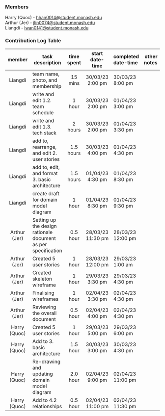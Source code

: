 ### Members
Harry (Quoc) - hhan0014@student.monash.edu\
Arthur (Jer) - jlin0074@student.monash.edu\
Liangdi - lwan0141@student.monash.edu

### Contribution Log Table
| member | task description | time spent | start date-time | completed date-time | other notes |
|:------:|------------------|:----------:|:---------------:|:--------------------|------------:|
| Liangdi | team name, photo, and membership | 15 mins | 30/03/23 2:00 pm | 30/03/23 8:00 pm |  |
| Liangdi | write and edit 1.2. team schedule | 1 hour | 30/03/23 2:00 pm | 01/04/23 3:00 pm |  |
| Liangdi | write and edit 1.3. tech stack | 2 hours | 30/03/23 2:00 pm | 01/04/23 3:30 pm |  |
| Liangdi | add to, rearrange, and edit 2. user stories | 1.5 hours | 30/03/23 4:00 pm | 01/04/23 4:30 pm |  |
| Liangdi | add to, edit, and format 3. basic architecture | 1.5 hours | 01/04/23 4:30 pm | 01/04/23 8:30 pm |  |
| Liangdi | create draft for domain model diagram | 1 hour | 01/04/23 8:30 pm | 01/04/23 9:30 pm |  |
| Arthur (Jer) | Setting up the design rationale document as per specification | 0.5 hour | 28/03/23 11:30 pm | 28/03/23 12:00 pm |  |
| Arthur (Jer) | Created 5 user stories | 1 hour | 28/03/23 12:00 pm | 29/03/23 1:00 am |  |
| Arthur (Jer) | Created skeleton wireframe | 1 hour | 29/03/23 3:30 pm | 29/03/23 4:30 pm |  |
| Arthur (Jer) | Finalising wireframes | 1 hour | 02/04/23 3:30 pm | 02/04/23 4:30 pm |  |
| Arthur (Jer) | Reviewing the overall document | 0.5 hour | 02/04/23 4:00 pm | 02/04/23 4:30 pm |  |
| Harry (Quoc) | Created 5 user stories | 1 hour | 29/03/23 5:00 pm | 29/03/23 6:00 pm |  |
| Harry (Quoc) | Add to 3. basic architecture | 1.5 hour | 30/03/23 3:00 pm | 30/03/23  4:30 pm |  |
| Harry (Quoc) | Re-drawing and updating domain model diagram | 2.0 hour | 02/04/23 9:00 pm | 02/04/23 11:00 pm |  |
| Harry (Quoc) | Add to 4.2 relationships | 0.5 hour | 02/04/23 11:00 pm | 02/04/23 11:30 pm |  |